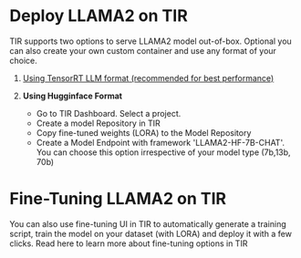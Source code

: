 # Deploy LLAMA2 on TIR

TIR supports two options to serve LLAMA2 model out-of-box. Optional you can also create your own custom container and use any format of your choice.

1. [Using TensorRT LLM format (recommended for best performance)](https://github.com/mindhash/tir-samples/blob/amol/triton-client-samples/inference/tensorRT-LLM/llama2.md)

2. **Using Hugginface Format**
   - Go to TIR Dashboard. Select a project. 
   - Create a model Repository in TIR
   - Copy fine-tuned weights (LORA) to the Model Repository 
   - Create a Model Endpoint with framework 'LLAMA2-HF-7B-CHAT'. You can choose this option irrespective of your model type (7b,13b, 70b)
  

# Fine-Tuning LLAMA2 on TIR
You can also use fine-tuning UI in TIR to automatically generate a training script, train the model on your dataset (with LORA) and deploy it with a few clicks. Read here to learn more about fine-tuning options in TIR

